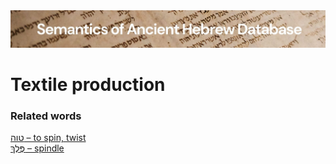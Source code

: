 <html><body><img id="banner" src="../../images/banners/banner.png" alt="banner" /></body></html>

# **Textile production**


### Related words
[טוה – to spin, twist](../words/to_spin,_twist.md)<br>[פֶּלֶךְ – spindle](../words/spindle.md)<br>
